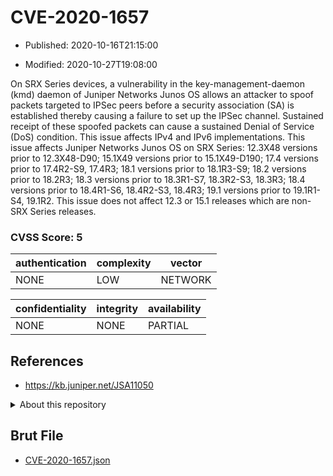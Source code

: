 # CVE-2020-1657

- Published: 2020-10-16T21:15:00

- Modified: 2020-10-27T19:08:00

On SRX Series devices, a vulnerability in the key-management-daemon (kmd) daemon of Juniper Networks Junos OS allows an attacker to spoof packets targeted to IPSec peers before a security association (SA) is established thereby causing a failure to set up the IPSec channel. Sustained receipt of these spoofed packets can cause a sustained Denial of Service (DoS) condition. This issue affects IPv4 and IPv6 implementations. This issue affects Juniper Networks Junos OS on SRX Series: 12.3X48 versions prior to 12.3X48-D90; 15.1X49 versions prior to 15.1X49-D190; 17.4 versions prior to 17.4R2-S9, 17.4R3; 18.1 versions prior to 18.1R3-S9; 18.2 versions prior to 18.2R3; 18.3 versions prior to 18.3R1-S7, 18.3R2-S3, 18.3R3; 18.4 versions prior to 18.4R1-S6, 18.4R2-S3, 18.4R3; 19.1 versions prior to 19.1R1-S4, 19.1R2. This issue does not affect 12.3 or 15.1 releases which are non-SRX Series releases.

### CVSS Score: **5**

| authentication | complexity | vector |
| --- | --- | --- |
| NONE | LOW | NETWORK |

| confidentiality | integrity | availability |
| --- | --- | --- |
| NONE | NONE | PARTIAL |

## References

* https://kb.juniper.net/JSA11050

<details>
<summary>About this repository</summary> 

  This repository is part of the project [Live Hack CVE](https://github.com/Live-Hack-CVE). Main website can be found [www.live-hack.org](https://www.live-hack.org) 
  
  Made by [Sn0wAlice](https://github.com/Sn0wAlice) for the people that care about security and need to have a feed of the latest CVEs. Hope you enjoy it, don't forget to star the repo and follow me on [Twitter](https://twitter.com/Sn0wAlice) and [Github](https://github.com/Sn0wAlice). And that is my [personnal website](https://www.alice-snow.me/)

  - [Home Page](https://github.com/Live-Hack-CVE)
  - [Framework](https://github.com/Live-Hack-CVE/cve-framework)
  - [CVE database](https://github.com/Live-Hack-CVE/full_database)
  - [Changelog](https://github.com/Live-Hack-CVE/Changelog)
</details>

## Brut File

* [CVE-2020-1657.json](https://raw.githubusercontent.com/Live-Hack-CVE/full_database/main/cves/2020/CVE-2020-1657.json)

